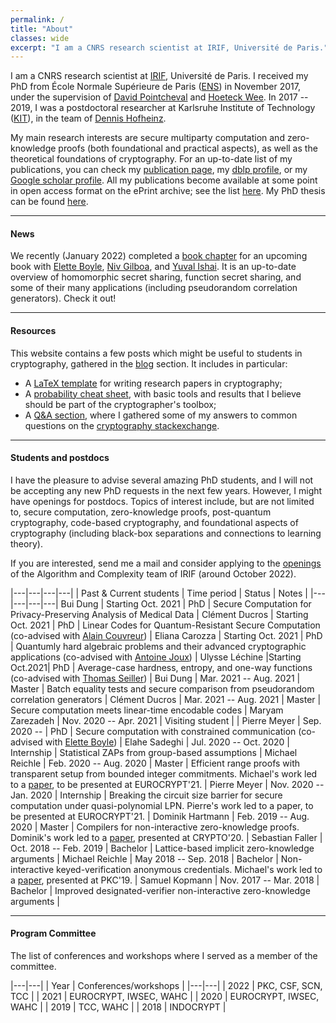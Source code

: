 ```yaml
---
permalink: /
title: "About"
classes: wide
excerpt: "I am a CNRS research scientist at IRIF, Université de Paris."
---
```


<style>
div {
  text-align: justify;
  text-justify: inter-word;
}
</style>

I am a CNRS research scientist at [IRIF][irif], Université de Paris. I received my PhD from École Normale Supérieure de Paris ([ENS][ens]) in November 2017, under the supervision of [David Pointcheval](https://www.di.ens.fr/david.pointcheval/index.php) and [Hoeteck Wee](https://www.di.ens.fr/~wee/). In 2017 -- 2019, I was a postdoctoral researcher at Karlsruhe Institute of Technology ([KIT][kit]), in the team of [Dennis Hofheinz](https://people.inf.ethz.ch/dhofheinz/).


My main research interests are secure multiparty computation and zero-knowledge proofs (both foundational and practical aspects), as well as the theoretical foundations of cryptography. For an up-to-date list of my publications, you can check my [publication page][publications], my [dblp profile][dblp], or my [Google scholar profile][scholar]. All my publications become available at some point in open access format on the ePrint archive; see the list [here](https://eprint.iacr.org/eprint-bin/search.pl?authornames=Geoffroy). My PhD thesis can  be found [here](/assets/pdf/thesis.pdf).

---

#### News

We recently (January 2022) completed a [book chapter](/assets/pdf/HSS_FSS.pdf) for an upcoming book with [Elette Boyle](https://cs.idc.ac.il/~elette/), [Niv Gilboa](https://www.bgu.ac.il/~gilboan/), and [Yuval Ishai](https://www.cs.technion.ac.il/~yuvali/). It is an up-to-date overview of homomorphic secret sharing, function secret sharing, and some of their many applications (including pseudorandom correlation generators). Check it out!

---

#### Resources

This website contains a few posts which might be useful to students in cryptography, gathered in the [blog](/blog) section. It includes in particular:

- A [LaTeX template](/latex/) for writing research papers in cryptography;
- A [probability cheat sheet](/cheat-sheet/), with basic tools and results that I believe should be part of the cryptographer's toolbox;
- A [Q&A section](/QA/), where I gathered some of my answers to common questions on the [cryptography stackexchange](https://crypto.stackexchange.com/).

---

#### Students and postdocs

<!--I have fundings for several master internships, research visits, or PhDs. I am always looking for candidates with a strong academic record to work on projects related to secure computation, zero-knowledge proofs, or foundational aspects of cryptography. Interested? Drop me a mail!-->

<!--Currently, I am specifically looking for a master student to work on a project related to secure computation and coding theory during the period March 2021 -- September 2021 (other periods can be envisioned depending on the student constraints). There is a possibility of continuing this internship as a PhD. You might want to check the [internship proposal](/assets/pdf/internship_codes.pdf).-->

I have the pleasure to advise several amazing PhD students, and I will not be accepting any new PhD requests in the next few years. However, I might have openings for postdocs. Topics of interest include, but are not limited to, secure computation, zero-knowledge proofs, post-quantum cryptography, code-based cryptography, and foundational aspects of cryptography (including black-box separations and connections to learning theory).

If you are interested, send me a mail and consider applying to the [openings](https://www.irif.fr/postes/postdoc) of the Algorithm and Complexity team of IRIF (around October 2022).

|---|---|---|---|
| Past & Current students | Time period | Status | Notes |
|---|---|---|---|
Bui Dung | Starting Oct. 2021 | PhD | Secure Computation for Privacy-Preserving Analysis of Medical Data |
Clément Ducros | Starting Oct. 2021 | PhD | Linear Codes for Quantum-Resistant Secure Computation (co-advised with [Alain Couvreur](https://www.lix.polytechnique.fr/Labo/Alain.Couvreur/)) |
Eliana Carozza | Starting Oct. 2021 | PhD | Quantumly hard algebraic problems and their advanced cryptographic applications (co-advised with [Antoine Joux](https://webusers.imj-prg.fr/~antoine.joux/)) |
Ulysse Léchine |Starting Oct.2021| PhD | Average-case hardness, entropy, and one-way functions (co-advised with [Thomas Seiller](https://www.seiller.org/)) |
Bui Dung | Mar. 2021 -- Aug. 2021 | Master | Batch equality tests and secure comparison from pseudorandom correlation generators |
Clément Ducros | Mar. 2021 -- Aug. 2021 | Master | Secure computation meets linear-time encodable codes |
Maryam Zarezadeh | Nov. 2020 -- Apr. 2021 | Visiting student | |
Pierre Meyer | Sep. 2020 -- | PhD | Secure computation with constrained communication (co-advised with [Elette Boyle](https://cs.idc.ac.il/~elette/)) |
Elahe Sadeghi | Jul. 2020 -- Oct. 2020 | Internship | Statistical ZAPs from group-based assumptions |
Michael Reichle | Feb. 2020 -- Aug. 2020 | Master | Efficient range proofs with transparent setup from bounded integer commitments. Michael's work led to a [paper](https://eprint.iacr.org/2021/540.pdf), to be presented at EUROCRYPT'21. |
Pierre Meyer | Nov. 2020 -- Jan. 2020 | Internship | Breaking the circuit size barrier for secure computation under quasi-polynomial LPN. Pierre's work led to a paper, to be presented at EUROCRYPT'21. |
Dominik Hartmann | Feb. 2019 -- Aug. 2020 | Master | Compilers for non-interactive zero-knowledge proofs. Dominik's work led to a [paper](https://eprint.iacr.org/2020/286.pdf), presented at CRYPTO'20. |
Sebastian Faller | Oct. 2018 -- Feb. 2019 | Bachelor | Lattice-based implicit zero-knowledge arguments |
Michael Reichle | May 2018 -- Sep. 2018 | Bachelor | Non-interactive keyed-verification anonymous credentials. Michael's work led to a [paper](https://eprint.iacr.org/2019/117.pdf), presented at PKC'19. |
Samuel Kopmann | Nov. 2017 -- Mar. 2018 | Bachelor |  Improved designated-verifier non-interactive zero-knowledge arguments |

---

#### Program Committee

The list of conferences and workshops where I served as a member of the committee.

|---|---|
| Year | Conferences/workshops |
|---|---|
| 2022 | PKC, CSF, SCN, TCC |
| 2021 | EUROCRYPT, IWSEC, WAHC |
| 2020 | EUROCRYPT, IWSEC, WAHC |
| 2019 | TCC, WAHC |
| 2018 | INDOCRYPT |

[kit]: https://www.kit.edu/english/
[ens]: https://www.ens.psl.eu/
[irif]: https://www.irif.fr/
[publications]: /publications
[dblp]: https://dblp.uni-trier.de/pid/160/3912.html
[scholar]: https://scholar.google.fr/citations?user=iIOJNPYAAAAJ&hl=fr&oi=ao